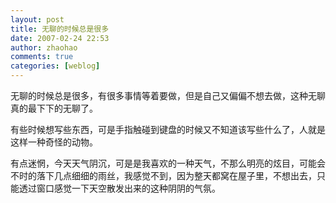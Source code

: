 ```yaml
---
layout: post
title: 无聊的时候总是很多
date: 2007-02-24 22:53
author: zhaohao
comments: true
categories: [weblog]
---
```

无聊的时候总是很多，有很多事情等着要做，但是自己又偏偏不想去做，这种无聊真的最下下的无聊了。

有些时候想写些东西，可是手指触碰到键盘的时候又不知道该写些什么了，人就是这样一种奇怪的动物。

有点迷惘，今天天气阴沉，可是是我喜欢的一种天气，不那么明亮的炫目，可能会不时的落下几点细细的雨丝，我感觉不到，因为整天都窝在屋子里，不想出去，只能透过窗口感觉一下天空散发出来的这种阴阴的气氛。
